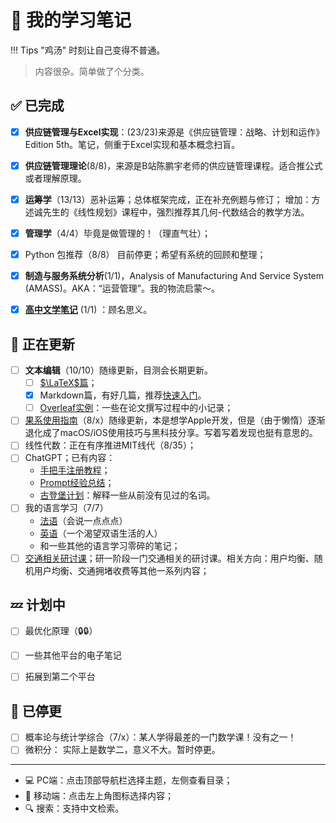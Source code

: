 # 📒 我的学习笔记

!!! Tips "鸡汤"
    时刻让自己变得不普通。

> 内容很杂。简单做了个分类。

## ✅ 已完成

- [x] **供应链管理与Excel实现**：(23/23)来源是《供应链管理：战略、计划和运作》Edition 5th。笔记，侧重于Excel实现和基本概念扫盲。
- [x] **供应链管理理论**(8/8)，来源是B站陈鹏宇老师的供应链管理课程。适合推公式或者理解原理。
- [x] **运筹学**（13/13）恶补运筹；总体框架完成，正在补充例题与修订； 增加：方述诚先生的《线性规划》课程中，强烈推荐其几何-代数结合的教学方法。
- [x] **管理学**（4/4）毕竟是做管理的！（理直气壮）；
- [x] Python 包推荐（8/8） 目前停更；希望有系统的回顾和整理；
- [x] **制造与服务系统分析**(1/1)，Analysis of Manufacturing And Service System (AMASS)。AKA：“运营管理”。我的物流启蒙～。
- [x] [**高中文学笔记**](./HighSchool.md) (1/1) ：顾名思义。


## 🐌 正在更新
- [ ] **文本编辑**（10/10）随缘更新，目测会长期更新。
    - [ ] [$\LaTeX$篇](./TextEdit/LaTeX/LatexNotes.md)；
    - [x] Markdown篇，有好几篇，推荐[快速入门](./TextEdit/Markdown/MarkdownQuickStart.md)。
    - [ ] [Overleaf实例](./TextEdit/LaTeX/Overleaf.md)：一些在论文撰写过程中的小记录；
- [ ] [果系使用指南](./Swift/SwiftBasics.md)（8/x）随缘更新，本是想学Apple开发，但是（由于懒惰）逐渐退化成了macOS/iOS使用技巧与黑科技分享。写着写着发现也挺有意思的。
- [ ] 线性代数：正在有序推进MIT线代（8/35）；
- [ ] ChatGPT；已有内容：
    - [手把手注册教程](./ChatGPT/Register.md)；
    - [Prompt经验总结](./ChatGPT/Prompt1.md)；
    - [古登堡计划](./ChatGPT/Knowledge/Terms.md)：解释一些从前没有见过的名词。
- [ ] 我的语言学习（7/7）
    - [法语](./English/French.md)（会说一点点点）
    - [英语](./English/English.md)（一个渴望双语生活的人） 
    - 和一些其他的语言学习零碎的笔记；
- [ ] [交通相关研讨课](./Symposium/0922Fri.md)；研一阶段一门交通相关的研讨课。相关方向：用户均衡、随机用户均衡、交通拥堵收费等其他一系列内容；

## 💤 计划中

- [ ] 最优化原理（🔒🔒）
- [ ] 一些其他平台的电子笔记
- [ ] 拓展到第二个平台


## 🤡 已停更

- [ ] 概率论与统计学综合（7/x）：某人学得最差的一门数学课！没有之一！
- [ ] 微积分： 实际上是数学二，意义不大。暂时停更。

-----

- 💻 PC端：点击顶部导航栏选择主题，左侧查看目录；
- 📱 移动端：点击左上角图标选择内容；
- 🔍 搜索：支持中文检索。